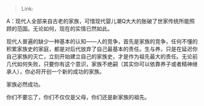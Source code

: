 > Link: 

A：现代人全部来自古老的家族，可惜现代婴儿潮Q大大的胀破了世家传统所能照顾的范国。无论如何，现在的实情已然如此。

现代人普遍的缺少一种基本的认知——人的竞争，首先是家族的竞争，任何不懂的积累家族史的家庭，都是对后代放弃了自己最基本的责任。生与养，只是在延迟你自己家族的灭亡，立刻开始建立自己的家族史，才是作为祖先最大的责任。无论前几代如何失败，只要你有这个意识，家族不绝嗣（其实你可以依靠养子或者精神继承人），你必将开创一个新的成功的家族。

家族必然成功。

你们不要忘了，你们不仅仅是父母，你们还是新家族的祖先。
